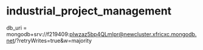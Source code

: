 # industrial_project_management
db_uri = mongodb+srv://f219409:pIwzaz5bp4QLmlpr@newcluster.xfricxc.mongodb.net/?retryWrites=true&w=majority
